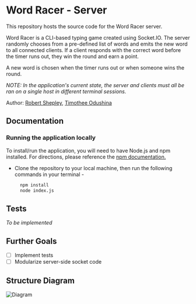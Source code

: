 # Word Racer - Server

This repository hosts the source code for the Word Racer server.  

Word Racer is a CLI-based typing game created using Socket.IO. The server randomly chooses from a pre-defined list of words and emits the new word to all connected clients. If a client responds with the correct word before the timer runs out, they win the round and earn a point.  

A new word is chosen when the timer runs out or when someone wins the round.

*NOTE: In the application's current state, the server and clients must all be ran on a single host in different terminal sessions.*

Author: [Robert Shepley](https://github.com/shepleysound), [Timothee Odushina](https://github.com/timothee2022)
<!-- Replace URL's and add more necessary links -->
<!-- - [Tests Report]()
- [Assignment Pull Request]()
- [Heroku Prod Deployment]() -->

## Documentation

### Running the application locally

To install/run the application, you will need to have Node.js and npm installed. For directions, please reference the [npm documentation.](https://docs.npmjs.com/downloading-and-installing-node-js-and-npm)

- Clone the repository to your local machine, then run the following commands in your terminal -

  ```bash
    npm install
    node index.js
  ```

## Tests

*To be implemented*

## Further Goals

- [ ] Implement tests
- [ ] Modularize server-side socket code

## Structure Diagram

![Diagram](./cap-phase1.png)